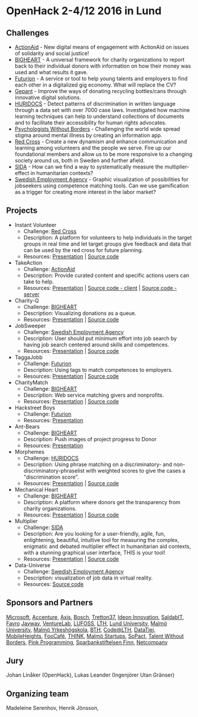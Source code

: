 # OpenHack 2-4/12 2016 in Lund

## Challenges
* [ActionAid](../../Challenges/ActionAid_2016.md) - New digital means of engagement with ActionAid on issues of solidarity and social justice!
* [BIGHEART](../../Challenges/BigHeart_2016.md) - A universal framework for charity organizations to report back to their individual donors with information on how their money was used and what results it gave.
* [Futurion](../../Challenges/Futurion_2016.md) - A service or tool to help young talents and employers to find each other in a digitalized gig economy. What will replace the CV?
* [Gepant](../../Challenges/Gepant_2016.md) - Improve the ways of donating recycling bottles/cans through innovative digital solutions.
* [HURIDOCS](../../Challenges/Huridocs_2016.md) - Detect patterns of discrimination in written language through a data set with over 7000 case laws. Investigated how machine learning techniques can help to understand collections of documents and to facilitate their accessibility for human rights advocates.
* [Psychologists Without Borders](../../Challenges/PsychologistsWithoutBorders_2016.md) - Challenging the world wide spread stigma around mental illness by creating an information app.
* [Red Cross](../../Challenges/RedCross_2016.md) - Create a new dynamism and enhance communication and learning among volunteers and the people we serve. Fire up our foundational members and allow us to be more responsive to a changing society around us, both in Sweden and further afield.
* [SIDA](../../Challenges/SIDA_2016.md) - How can we find a way to systematically measure the multiplier­effect in humanitarian contexts?
* [Swedish Employment Agency](../../Challenges/SwedishEmploymentAgency_2016.md) - Graphic visualization of possibilities for jobseekers using competence matching tools. Can we use gamification as a trigger for creating more interest in the labor market?

## Projects
* Instant Volunteer
  * Challenge: [Red Cross](../../Challenges/RedCross_2016.md)
  * Description: A platform for volunteers to help individuals in the target groups in real time and let target groups give feedback and data that can be used by the red cross for future planning.
  * Resources: [Presentation](Presentation/InstantVolunteer.pptx) | [Source code](https://github.com/OpenHackC4H/2016-Lund-Instant-Volunteer)
* TakeAction
  * Challenge: [ActionAid](../../Challenges/ActionAid_2016.md)
  * Description: Provide curated content and specific actions users can take to help.
  * Resources: [Presentation](https://docs.google.com/presentation/d/e/2PACX-1vTy33nm5EkkAPkGx895e5mkY4mkuHslJaRVbZR_mpHITHkD3jyZEidABnN6iigeUY3ylIO4PuqxiHZI/pub?start=false&loop=false&delayms=30000) | [Source code - client](https://github.com/OpenHackC4H/2016-Lund-Takeaction-Client) | [Source code - server](https://github.com/OpenHackC4H/2016-Lund-Takeaction-Server)
* Charity-Q
  * Challenge: [BIGHEART](../../Challenges/BigHeart_2016.md)
  * Description: Visualizing donations as a queue.
  * Resources: [Presentation](Presentation/CharityQ.pptx) | [Source code](https://github.com/OpenHackC4H/2016-Lund-Charity-Q)
* JobSweeper
  * Challenge: [Swedish Employment Agency](../../Challenges/SwedishEmploymentAgency_2016.md)
  * Description: User should put minimum effort into job search by having job search centered around skills and competences.
  * Resources: [Presentation](Presentation/JobSweeper.pptx) | [Source code](https://www.youtube.com/watch?v=iO3a2xfJy5U&feature=youtu.be)
* TaggaJobb
  * Challenge: [Futurion](../../Challenges/Futurion_2016.md)
  * Description: Using tags to match competences to employers.
  * Resources: [Presentation](Presentation/TaggaJobb.pptx) | [Source code](https://github.com/OpenHackC4H/2016-Lund-TaggaJobb)
* CharityMatch
  * Challenge: [BIGHEART](../../Challenges/BigHeart_2016.md)
  * Description: Web service matching givers and nonprofits.
  * Resources: [Presentation](Presentation/CharityMatch.pdf) | [Source code](https://github.com/OpenHackC4H/2016-Lund-CharityMatch)
* Hackstreet Boys
  * Challenge: [Futurion](../../Challenges/Futurion_2016.md)
  * Resources: [Presentation](Presentation/HackstreetBoys.pdf)
* Ant-Bears
  * Challenge: [BIGHEART](../../Challenges/BigHeart_2016.md)
  * Description: Push images of project progress to Donor
  * Resources: [Presentation](http://prezi.com/vf1nseqcb5cc/?utm_campaign=share&utm_medium=copy)
* Morphemes
  * Challenge: [HURIDOCS](../../Challenges/Huridocs_2016.md)
  * Description:  Using phrase matching on a discriminatory- and non-discriminatory-phraselist with weighted scores to give the cases a
"discrimination score".
  * Resources: [Presentation](Presentation/Morphemes.pptx) | [Source code](https://github.com/OpenHackC4H/2016-Lund-Morphemes)
* Mechanical Heart
  * Challenge: [BIGHEART](../../Challenges/BigHeart_2016.md)
  * Description: A platform where donors get the transparency from charity organizations.
  * Resources: [Presentation]( http://prezi.com/bkwqc81qr55r/?utm_campaign=share&utm_medium=copy) | [Source code](https://gitlab.com/mechanicalheart)
* Multiplier
  * Challenge: [SIDA](../../Challenges/SIDA_2016.md)
  * Description:  Are you looking for a user-friendly, agile, fun, enlightening, beautiful, intuitive tool for measuring the complex, enigmatic and debated multiplier effect in humanitarian aid contexts, with a stunning graphical user interface, THIS is your tool!
  * Resources: [Presentation](Presentation/Multiplier.pptx) | [Source code](https://gitlab.com/mirrish/OpenHack-MultiplierEffect)
* Data-Universe
  * Challenge: [Swedish Employment Agency](../../Challenges/SwedishEmploymentAgency_2016.md)
  * Description: visualization of job data in virtual reality.
  * Resources: [Source code](https://github.com/data-universe/data-universe)

## Sponsors and Partners
[Microsoft](https://www.microsoft.com/sv-se/), [Accenture](https://www.accenture.com/se-en/), [Axis](https://www.axis.com/se/sv/), [Bosch](http://www.bosch.se/sv/se/bosch_sverige/bosch-i-sverige.php), [Tretton37](https://tretton37.com/), [Ideon Innovation](https://www.ideoninnovation.se/), [SaldabIT](https://www.saldabit.se/), [Favro](https://www.favro.com/) [Jayway](http://jayway.se), [VentureLab](http://www.venturelab.lu.se/), [LUFOSS](https://www.lth.se/lufoss/swedish), [LTH](https://www.lth.se/), [Lund University](http://www.lu.se/), [Malmö University](https://www.mah.se/), [Malmö Yrkeshögskola](http://my.se/), [BTH](https://www.bth.se/), [Code@LTH](https://www.lth.se/code/), [DataTjej](http://datatjej.se/), [MobileHeights](http://mobileheights.org/), [FooCafé](http://foocafe.org/), [THINK](http://thinkaccelerate.com/), [Malmö Startups](http://www.malmostartups.com/), [SoPact](http://sopact.org/sv/), [Talent Without Borders](http://www.talentwithoutborders.io/), [Pink Programming](http://www.pinkprogramming.se/sv), [Sparbankstiftelsen Finn](http://www.sparbanksstiftelsenfinn.se/), [Netcompany](https://www.netcompany.com/)

## Jury
Johan Linåker (OpenHack), Lukas Leander (Ingenjörer Utan Gränser)

## Organizing team
Madeleine Serenhov, Henrik Jönsson,
